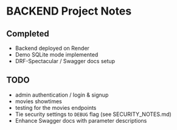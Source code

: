 # BACKEND Project Notes

## Completed
- Backend deployed on Render
- Demo SQLite mode implemented
- DRF-Spectacular / Swagger docs setup

## TODO
- admin authentication / login & signup
- movies showtimes
- testing for the movies endpoints
- Tie security settings to `DEBUG` flag (see SECURITY_NOTES.md)
- Enhance Swagger docs with parameter descriptions